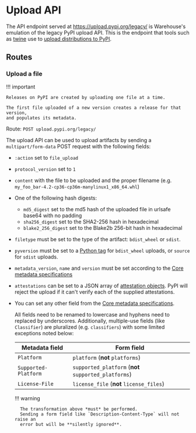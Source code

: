 # Upload API

The API endpoint served at <https://upload.pypi.org/legacy/>
is Warehouse's emulation of the legacy PyPI upload API. This is the endpoint
that tools such as [twine] use to [upload distributions to PyPI].

[twine]: https://twine.readthedocs.io/

[upload distributions to PyPI]: https://packaging.python.org/guides/distributing-packages-using-setuptools/#uploading-your-project-to-pypi

## Routes

### Upload a file

!!! important

    Releases on PyPI are created by uploading one file at a time.

    The first file uploaded of a new version creates a release for that version,
    and populates its metadata.

Route: `POST upload.pypi.org/legacy/`

The upload API can be used to upload artifacts by sending a `multipart/form-data`
POST request with the following fields:

- `:action` set to `file_upload`
- `protocol_version` set to `1`
- `content` with the file to be uploaded and the proper filename
  (e.g. `my_foo_bar-4.2-cp36-cp36m-manylinux1_x86_64.whl`)
- One of the following hash digests:
    - `md5_digest` set to the md5 hash of the uploaded file in urlsafe base64
      with no padding
    - `sha256_digest` set to the SHA2-256 hash in hexadecimal
    - `blake2_256_digest` set to the Blake2b 256-bit hash in hexadecimal
- `filetype` must be set to the type of the artifact: `bdist_wheel` or `sdist`.
- `pyversion` must be set to a [Python tag] for `bdist_wheel` uploads,
   or `source` for `sdist` uploads.
- `metadata_version`, `name` and `version` must be set according to the
  [Core metadata specifications]
- `attestations` can be set to a JSON array of [attestation objects].
  PyPI will reject the upload if it can't verify each of the
  supplied attestations.
- You can set any other field from the [Core metadata specifications].

    All fields need to be renamed to lowercase and hyphens need to replaced
    by underscores. Additionally, multiple-use fields (like `Classifier`)
    are pluralized (e.g. `classifiers`) with some limited exceptions
    noted below:

    | Metadata field | Form field |
    |----------------|------------|
    | `Platform` | `platform` (**not** `platforms`) |
    | `Supported-Platform` | `supported_platform` (**not** `supported_platforms`) |
    | `License-File` | `license_file` (**not** `license_files`) |


    !!! warning

        The transformation above *must* be performed.
        Sending a form field like `Description-Content-Type` will not raise an
        error but will be **silently ignored**.

[attestation objects]: ./integrity.md#concepts

[Core metadata specifications]: https://packaging.python.org/specifications/core-metadata

[Python tag]: https://packaging.python.org/en/latest/specifications/platform-compatibility-tags/#python-tag
